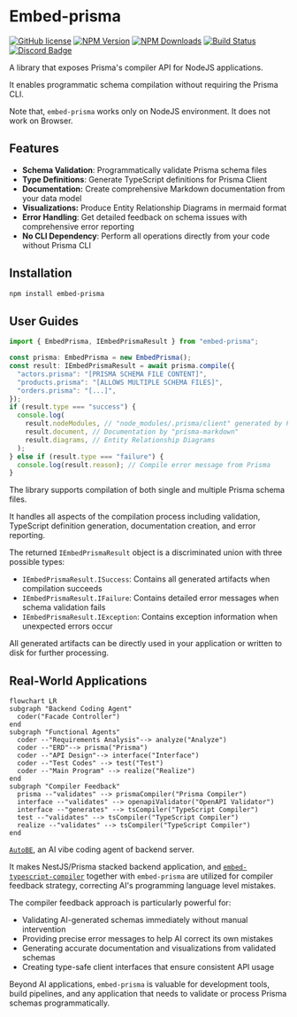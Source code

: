 # Embed-prisma

[![GitHub license](https://img.shields.io/badge/license-MIT-blue.svg)](https://github.com/samchon/embed-prisma/blob/master/LICENSE)
[![NPM Version](https://img.shields.io/npm/v/embed-prisma.svg)](https://www.npmjs.com/package/embed-prisma)
[![NPM Downloads](https://img.shields.io/npm/dm/embed-prisma.svg)](https://www.npmjs.com/package/embed-prisma)
[![Build Status](https://github.com/samchon/embed-prisma/workflows/build/badge.svg)](https://github.com/samchon/embed-prisma/actions?query=workflow%3Abuild)
[![Discord Badge](https://img.shields.io/badge/discord-samchon-d91965?style=flat&labelColor=5866f2&logo=discord&logoColor=white&link=https://discord.gg/E94XhzrUCZ)](https://discord.gg/E94XhzrUCZ)

A library that exposes Prisma's compiler API for NodeJS applications.

It enables programmatic schema compilation without requiring the Prisma CLI.

Note that, `embed-prisma` works only on NodeJS environment. It does not work on Browser.

## Features

- **Schema Validation**: Programmatically validate Prisma schema files
- **Type Definitions**: Generate TypeScript definitions for Prisma Client
- **Documentation:** Create comprehensive Markdown documentation from your data model
- **Visualizations:** Produce Entity Relationship Diagrams in mermaid format
- **Error Handling**: Get detailed feedback on schema issues with comprehensive error reporting
- **No CLI Dependency**: Perform all operations directly from your code without Prisma CLI

## Installation

```bash
npm install embed-prisma
```

## User Guides

```typescript
import { EmbedPrisma, IEmbedPrismaResult } from "embed-prisma";

const prisma: EmbedPrisma = new EmbedPrisma();
const result: IEmbedPrismaResult = await prisma.compile({
  "actors.prisma": "[PRISMA SCHEMA FILE CONTENT]",
  "products.prisma": "[ALLOWS MULTIPLE SCHEMA FILES]",
  "orders.prisma": "[...]",
});
if (result.type === "success") {
  console.log(
    result.nodeModules, // "node_modules/.prisma/client" generated by Prisma
    result.document, // Documentation by "prisma-markdown"
    result.diagrams, // Entity Relationship Diagrams
  );
} else if (result.type === "failure") {
  console.log(result.reason); // Compile error message from Prisma
}
```

The library supports compilation of both single and multiple Prisma schema files.

It handles all aspects of the compilation process including validation, TypeScript definition generation, documentation creation, and error reporting.

The returned `IEmbedPrismaResult` object is a discriminated union with three possible types:

- `IEmbedPrismaResult.ISuccess`: Contains all generated artifacts when compilation succeeds
- `IEmbedPrismaResult.IFailure`: Contains detailed error messages when schema validation fails
- `IEmbedPrismaResult.IException`: Contains exception information when unexpected errors occur

All generated artifacts can be directly used in your application or written to disk for further processing.

## Real-World Applications

```mermaid
flowchart LR
subgraph "Backend Coding Agent"
  coder("Facade Controller")
end
subgraph "Functional Agents"
  coder --"Requirements Analysis"--> analyze("Analyze")
  coder --"ERD"--> prisma("Prisma")
  coder --"API Design"--> interface("Interface")
  coder --"Test Codes" --> test("Test")
  coder --"Main Program" --> realize("Realize")
end
subgraph "Compiler Feedback"
  prisma --"validates" --> prismaCompiler("Prisma Compiler")
  interface --"validates" --> openapiValidator("OpenAPI Validator")
  interface --"generates" --> tsCompiler("TypeScript Compiler")
  test --"validates" --> tsCompiler("TypeScript Compiler")
  realize --"validates" --> tsCompiler("TypeScript Compiler")
end
```

[`AutoBE`](https://github.com/wrtnlabs/autobe), an AI vibe coding agent of backend server.

It makes NestJS/Prisma stacked backend application, and [`embed-typescript-compiler`](https://github.com/samchon/embed-typescript-compiler) together with `embed-prisma` are utilized for compiler feedback strategy, correcting AI's programming language level mistakes.

The compiler feedback approach is particularly powerful for:

- Validating AI-generated schemas immediately without manual intervention
- Providing precise error messages to help AI correct its own mistakes
- Generating accurate documentation and visualizations from validated schemas
- Creating type-safe client interfaces that ensure consistent API usage

Beyond AI applications, `embed-prisma` is valuable for development tools, build pipelines, and any application that needs to validate or process Prisma schemas programmatically.